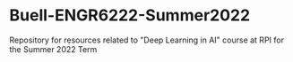 # Buell-ENGR6222-Summer2022
Repository for resources related to "Deep Learning in AI" course at RPI for the Summer 2022 Term
